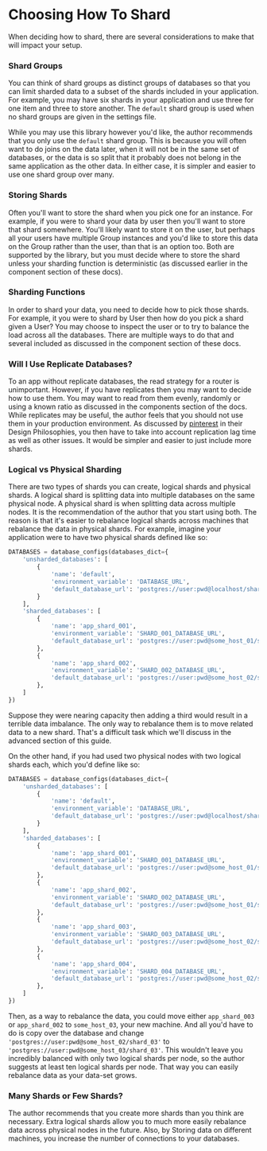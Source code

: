# Choosing How To Shard

When deciding how to shard, there are several considerations to make that will impact your setup.

### Shard Groups

You can think of shard groups as distinct groups of databases so that you can limit sharded data to a subset of the shards included in your application. For example, you may have six shards in your application and use three for one item and three to store another. The `default` shard group is used when no shard groups are given in the settings file.

While you may use this library however you'd like, the author recommends that you only use the `default` shard group. This is because you will often want to do joins on the data later, when it will not be in the same set of databases, or the data is so split that it probably does not belong in the same application as the other data. In either case, it is simpler and easier to use one shard group over many.

### Storing Shards

Often you'll want to store the shard when you pick one for an instance. For example, if you were to shard your data by user then you'll want to store that shard somewhere. You'll likely want to store it on the user, but perhaps all your users have multiple Group instances and you'd like to store this data on the Group rather than the user, than that is an option too. Both are supported by the library, but you must decide where to store the shard unless your sharding function is deterministic (as discussed earlier in the component section of these docs).

### Sharding Functions

In order to shard your data, you need to decide how to pick those shards. For example, it you were to shard by User then how do you pick a shard given a User? You may choose to inspect the user or to try to balance the load across all the databases. There are multiple ways to do that and several included as discussed in the component section of these docs.

### Will I Use Replicate Databases?

To an app without replicate databases, the read strategy for a router is unimportant. However, if you have replicates then you may want to decide how to use them. You may want to read from them evenly, randomly or using a known ratio as discussed in the components section of the docs. While replicates may be useful, the author feels that you should not use them in your production environment. As discussed by [pinterest](https://engineering.pinterest.com/blog/sharding-pinterest-how-we-scaled-our-mysql-fleet) in their Design Philosophies, you then have to take into account replication lag time as well as other issues. It would be simpler and easier to just include more shards.

### Logical vs Physical Sharding

There are two types of shards you can create, logical shards and physical shards. A logical shard is splitting data into multiple databases on the same physical node. A physical shard is when splitting data across multiple nodes. It is the recommendation of the author that you start using both. The reason is that it's easier to rebalance logical shards across machines that rebalance the data in physical shards. For example, imagine your application were to have two physical shards defined like so:

```python
DATABASES = database_configs(databases_dict={
    'unsharded_databases': [
        {
            'name': 'default',
            'environment_variable': 'DATABASE_URL',
            'default_database_url': 'postgres://user:pwd@localhost/sharding'
        }
    ],
    'sharded_databases': [
        {
            'name': 'app_shard_001',
            'environment_variable': 'SHARD_001_DATABASE_URL',
            'default_database_url': 'postgres://user:pwd@some_host_01/shard_01'
        },
        {
            'name': 'app_shard_002',
            'environment_variable': 'SHARD_002_DATABASE_URL',
            'default_database_url': 'postgres://user:pwd@some_host_02/shard_02'
        },
    ]
})
```

Suppose they were nearing capacity then adding a third would result in a terrible data imbalance. The only way to rebalance them is to move related data to a new shard. That's a difficult task which we'll discuss in the advanced section of this guide.

On the other hand, if you had used two physical nodes with two logical shards each, which you'd define like so:

```python
DATABASES = database_configs(databases_dict={
    'unsharded_databases': [
        {
            'name': 'default',
            'environment_variable': 'DATABASE_URL',
            'default_database_url': 'postgres://user:pwd@localhost/sharding'
        }
    ],
    'sharded_databases': [
        {
            'name': 'app_shard_001',
            'environment_variable': 'SHARD_001_DATABASE_URL',
            'default_database_url': 'postgres://user:pwd@some_host_01/shard_01'
        },
        {
            'name': 'app_shard_002',
            'environment_variable': 'SHARD_002_DATABASE_URL',
            'default_database_url': 'postgres://user:pwd@some_host_01/shard_02'
        },
        {
            'name': 'app_shard_003',
            'environment_variable': 'SHARD_003_DATABASE_URL',
            'default_database_url': 'postgres://user:pwd@some_host_02/shard_03'
        },
        {
            'name': 'app_shard_004',
            'environment_variable': 'SHARD_004_DATABASE_URL',
            'default_database_url': 'postgres://user:pwd@some_host_02/shard_04'
        },
    ]
})
```

Then, as a way to rebalance the data, you could move either `app_shard_003` or `app_shard_002` to `some_host_03`, your new machine. And all you'd have to do is copy over the database and change `'postgres://user:pwd@some_host_02/shard_03'` to `'postgres://user:pwd@some_host_03/shard_03'`. This wouldn't leave you incredibly balanced with only two logical shards per node, so the author suggests at least ten logical shards per node. That way you can easily rebalance data as your data-set grows.

### Many Shards or Few Shards?

The author recommends that you create more shards than you think are necessary. Extra logical shards allow you to much more easily rebalance data across physical nodes in the future. Also, by Storing data on different machines, you increase the number of connections to your databases.
